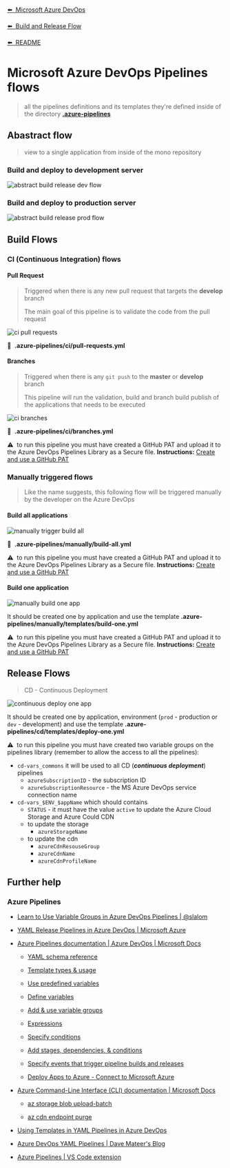 [⬅️&nbsp;&nbsp;Microsoft Azure DevOps](azure-devops.md)

[⬅️&nbsp;&nbsp;Build and Release Flow](README.md)

[⬅️&nbsp;&nbsp;README](../../README.md)

# Microsoft Azure DevOps Pipelines flows

> all the pipelines definitions and its templates they're defined inside of the directory **[.azure-pipelines](../../.azure-pipelines)**

## Abastract flow

> view to a single application from inside of the mono repository

### Build and deploy to development server

![abstract build release dev flow](assets/abstract_build-cd_dev_flow.png)

### Build and deploy to production server

![abstract build release prod flow](assets/abstract_build-cd_prod_flow.png)

## Build Flows

### CI (Continuous Integration) flows

#### Pull Request

> Triggered when there is any new pull request that targets the **develop** branch
>
> The main goal of this pipeline is to validate the code from the pull request

![ci pull requests](assets/ci_pull-requests.png)

📝&nbsp;&nbsp;**.azure-pipelines/ci/pull-requests.yml**

#### Branches

> Triggered when there is any `git push` to the **master** or **develop** branch
>
> This pipeline will run the validation, build and branch build publish of the applications that needs to be executed

![ci branches](assets/ci_branches.png)

📝&nbsp;&nbsp;**.azure-pipelines/ci/branches.yml**

⚠️&nbsp;&nbsp;to run this pipeline you must have created a GitHub PAT and upload it to the Azure DevOps Pipelines Library as a Secure file. **Instructions:** [Create and use a GitHub PAT](github-pat.md)

### Manually triggered flows

> Like the name suggests, this following flow will be triggered manually by the developer on the Azure DevOps

#### Build all applications

![manually trigger build all](assets/manually_build_all.png)

📝&nbsp;&nbsp;**.azure-pipelines/manually/build-all.yml**

⚠️&nbsp;&nbsp;to run this pipeline you must have created a GitHub PAT and upload it to the Azure DevOps Pipelines Library as a Secure file. **Instructions:** [Create and use a GitHub PAT](github-pat.md)

#### Build one application

![manually build one app](assets/manually_build_one.png)

It should be created one by application and use the template **.azure-pipelines/manually/templates/build-one.yml**

⚠️&nbsp;&nbsp;to run this pipeline you must have created a GitHub PAT and upload it to the Azure DevOps Pipelines Library as a Secure file. **Instructions:** [Create and use a GitHub PAT](github-pat.md)

## Release Flows

> CD - Continuous Deployment

![continuous deploy one app](assets/cd_app.png)

It should be created one by application, environment (`prod` - production or `dev` - development) and use the template **.azure-pipelines/cd/templates/deploy-one.yml**

⚠️&nbsp;&nbsp;to run this pipeline you must have created two variable groups on the pipelines library (remember to allow the access to all the pipelines):

- `cd-vars_commons` it will be used to all CD (**_continuous deployment_**) pipelines
  - `azureSubscriptionID` - the subscription ID
  - `azureSubscriptionResource` - the MS Azure DevOps service connection name
- `cd-vars_$ENV_$appName` which should contains
  - `STATUS` - it must have the value `active` to update the Azure Cloud Storage and Azure Could CDN
  - to update the storage
    - `azureStorageName`
  - to update the cdn
    - `azureCdnResouseGroup`
    - `azureCdnName`
    - `azureCdnProfileName`

## Further help

### Azure Pipelines

- [Learn to Use Variable Groups in Azure DevOps Pipelines | @slalom](https://medium.com/slalom-technology/learn-to-use-variable-groups-in-azure-devops-pipelines-203a485b4731)

- [YAML Release Pipelines in Azure DevOps | Microsoft Azure](https://azure.microsoft.com/en-us/resources/videos/build-2019-yaml-release-pipelines-in-azure-devops/)

- [Azure Pipelines documentation | Azure DevOps | Microsoft Docs](https://docs.microsoft.com/en-us/azure/devops/pipelines/?view=azure-devops)

  - [YAML schema reference](https://docs.microsoft.com/en-us/azure/devops/pipelines/yaml-schema?view=azure-devops&tabs=schema%2Cparameter-schema)

  - [Template types & usage](https://docs.microsoft.com/en-us/azure/devops/pipelines/process/templates?view=azure-devops)

  - [Use predefined variables](https://docs.microsoft.com/en-us/azure/devops/pipelines/build/variables?view=azure-devops&tabs=yaml)

  - [Define variables](https://docs.microsoft.com/en-us/azure/devops/pipelines/process/variables?view=azure-devops&tabs=yaml%2Cbatch)

  - [Add & use variable groups](https://docs.microsoft.com/en-us/azure/devops/pipelines/library/variable-groups?view=azure-devops&tabs=yaml)

  - [Expressions](https://docs.microsoft.com/en-us/azure/devops/pipelines/process/expressions?view=azure-devops)

  - [Specify conditions](https://docs.microsoft.com/en-us/azure/devops/pipelines/process/conditions?view=azure-devops&tabs=yaml)

  - [Add stages, dependencies, & conditions](https://docs.microsoft.com/en-us/azure/devops/pipelines/process/stages?view=azure-devops&tabs=yaml)

  - [Specify events that trigger pipeline builds and releases](https://docs.microsoft.com/en-us/azure/devops/pipelines/build/triggers?view=azure-devops&tabs=yaml)

  - [Deploy Apps to Azure - Connect to Microsoft Azure](https://docs.microsoft.com/en-us/azure/devops/pipelines/library/connect-to-azure)

- [Azure Command-Line Interface (CLI) documentation | Microsoft Docs](https://docs.microsoft.com/en-us/cli/azure/)

  - [az storage blob upload-batch](https://docs.microsoft.com/en-us/cli/azure/storage/blob?view=azure-cli-latest#az_storage_blob_upload_batch)

  - [az cdn endpoint purge](https://docs.microsoft.com/en-us/cli/azure/cdn/endpoint?view=azure-cli-latest#az_cdn_endpoint_purge)

- [Using Templates in YAML Pipelines in Azure DevOps](https://jpearson.blog/2019/10/01/using-templates-in-yaml-pipelines-in-azure-devops/)

- [Azure DevOps YAML Pipelines | Dave Mateer's Blog](https://davemateer.com/2019/03/21/Azure-DevOps-YAML-Pipelines)

- [Azure Pipelines | VS Code extension](https://marketplace.visualstudio.com/items?itemName=ms-azure-devops.azure-pipelines)
